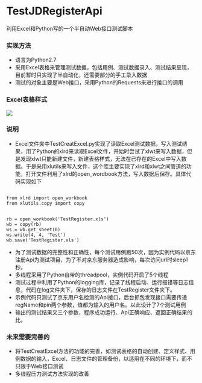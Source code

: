 # TestJDRegisterApi
利用Excel和Python写的一个半自动Web接口测试脚本


### 实现方法

- 语言为Python2.7
- 采用Excel表格来管理测试数据，包括用例、测试数据录入、测试结果呈现，目前暂时只实现了半自动化，还需要部分的手工录入数据
- 测试的对象主要是Web接口，采用Python的Requests来进行接口的调用

### Excel表格样式

![](http://oayp1enl0.bkt.clouddn.com/TestWebApiExcel.jpg)


### 说明

- Excel文件夹中TestCreatExcel.py实现了读取Excel测试数据，写入测试结果，用了Python的xlrd来读取Excel文件，开始时尝试了xlwt来写入数据，但是发现xlwt只能新建文件，新建表格样式，无法在已存在的Excel中写入数据。于是采用xlutils来写入文件，这个库主要实现了xlrd和xlwt之间管道的功能，打开文件利用了xlrd的open_wordbook方法，写入数据后保存。具体代码实现如下

```

from xlrd import open_workbook
from xlutils.copy import copy


rb = open_workbook('TestRegister.xls')
wb = copy(rb)
ws = wb.get_sheet(0)
ws.write(4, 4, 'Test')
wb.save('TestRegister.xls')

```

- 为了测试数据的完整性和正确性，每个测试用例跑50次，因为实例代码以京东注册Api为测试项目，为了不对京东服务器造成影响，每次访问url时sleep1秒。
- 多线程采用了Python自带的threadpool，实例代码开启了5个线程
- 测试过程中利用了Python的logging库，记录了线程启动、运行报错等日志信息，代码在log文件夹下，保存的日志文件在TestRegister文件夹下。
- 示例代码只测试了京东用户名检测的Api接口，后台抓包发现接口需要传递regName和pin两个参数，值都为输入的用户名。以此设计了7个测试用例
- 输出的测试结果又三个参数，程序成功运行、Api正确响应、返回正确结果的比。

### 未来需要完善的

- 将TestCreatExcel方法的功能的完善，如测试表格的自动创建、定义样式、用例数据的输入，Excel、日志文件的管理备份，以适用在不同的环境下，而不只限于Web接口测试
- 多线程压力测试方法实现的改善
